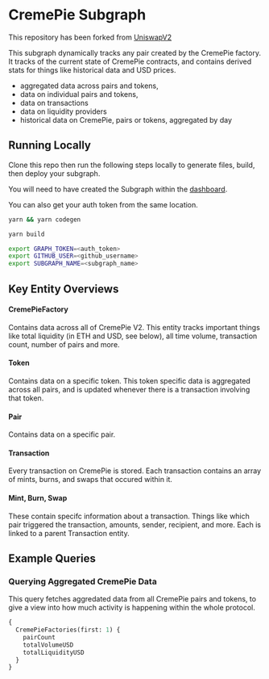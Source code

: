 # CremePie Subgraph

This repository has been forked from [UniswapV2]()

This subgraph dynamically tracks any pair created by the CremePie factory. It tracks of the current state of CremePie contracts, and contains derived stats for things like historical data and USD prices.

- aggregated data across pairs and tokens,
- data on individual pairs and tokens,
- data on transactions
- data on liquidity providers
- historical data on CremePie, pairs or tokens, aggregated by day

## Running Locally

Clone this repo then run the following steps locally to generate files, build, then deploy your subgraph.

You will need to have created the Subgraph within the [dashboard](https://thegraph.com/explorer/dashboard).

You can also get your auth token from the same location.

``` bash
yarn && yarn codegen

yarn build

export GRAPH_TOKEN=<auth_token>
export GITHUB_USER=<github_username>
export SUBGRAPH_NAME=<subgraph_name>
```

## Key Entity Overviews

#### CremePieFactory

Contains data across all of CremePie V2. This entity tracks important things like total liquidity (in ETH and USD, see below), all time volume, transaction count, number of pairs and more.

#### Token

Contains data on a specific token. This token specific data is aggregated across all pairs, and is updated whenever there is a transaction involving that token.

#### Pair

Contains data on a specific pair.

#### Transaction

Every transaction on CremePie is stored. Each transaction contains an array of mints, burns, and swaps that occured within it.

#### Mint, Burn, Swap

These contain specifc information about a transaction. Things like which pair triggered the transaction, amounts, sender, recipient, and more. Each is linked to a parent Transaction entity.

## Example Queries

### Querying Aggregated CremePie Data

This query fetches aggredated data from all CremePie pairs and tokens, to give a view into how much activity is happening within the whole protocol.

```graphql
{
  CremePieFactories(first: 1) {
    pairCount
    totalVolumeUSD
    totalLiquidityUSD
  }
}
```

